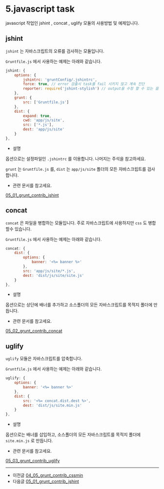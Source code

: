 # 5.javascript task

javascript 작업인 jshint , concat , uglify 모듈의 사용방법 및 예제입니다.




## jshint

`jshint` 는 자바스크립트의 오류를 검사하는 모듈입니다.

`Gruntfile.js` 에서 사용하는 예제는 아래와 같습니다.

```javascript
jshint: {
    options: {
        jshintrc: 'gruntConfig/.jshintrc',
        force: true, // error 검출시 task를 fail 시키지 않고 계속 진단
        reporter: require('jshint-stylish') // output을 수정 할 수 있는 옵션
    },
    grunt: {
        src: ['Gruntfile.js']
    },
    dist: {
        expand: true,
        cwd: 'app/js/site',
        src: ['*.js'],
        dest: 'app/js/site'
    }
},
```

* 설명

옵션으로는 설정파일인 `.jshintrc` 를 이용합니다. 나머지는 주석을 참고하세요.

`grunt` 는 `Gruntfile.js` 를, `dist` 는 `app/js/site` 폴더의 모든 자바스크립트를 검사합니다.


* 관련 문서를 참고세요.

[05_01_grunt_contrib_jshint](05_01_grunt_contrib_jshint)






## concat

`concat` 은 파일을 병합하는 모듈입니다. 주로 자바스크립트에 사용하지만 `css` 도 병합할수 있습니다.

`Gruntfile.js` 에서 사용하는 예제는 아래와 같습니다.

```javascript
concat: {
    dist: {
        options: {
            banner: '<%= banner %>'
        },
        src: 'app/js/site/*.js',
        dest: 'dist/js/site/site.js'
    }
},
```

* 설명

옵션으로는 상단에 배너를 추가하고 소스폴더의 모든 자바스크립트를 목적지 폴더에 만듭니다.

* 관련 문서를 참고세요.

[05_02_grunt_contrib_concat](05_02_grunt_contrib_concat)






## uglify

`uglify` 모듈은 자바스크립트를 압축합니다.

`Gruntfile.js` 에서 사용하는 예제는 아래와 같습니다.

```javascript
uglify: {
    options: {
        banner: '<%= banner %>'
    },
    dist: {
        src: '<%= concat.dist.dest %>',
        dest: 'dist/js/site.min.js'
    }
},
```

* 설명

옵션으로는 배너를 삽입하고, 소스폴더의 모든 자바스크립트를 목적지 폴더에 `site.min.js` 로 만듭니다.

* 관련 문서를 참고세요.

[05_03_grunt_contrib_uglify](05_03_grunt_contrib_uglify)



***

- 이전글 [04_05_grunt_contrib_cssmin](04_05_grunt_contrib_cssmin)
- 다음글 [05_01_grunt_contrib_jshint](05_01_grunt_contrib_jshint)

